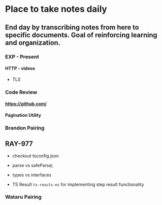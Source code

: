 # Place to take notes daily

## End day by transcribing notes from here to specific documents. Goal of reinforcing learning and organization.

### EXP - Present


#### HTTP - videos
- TLS

### Code Review
#### https://github.com/


#### Pagination Utility

   
### Brandon Pairing

RAY-977
- 

- checkout tsconfig.json
- parse vs safeParsej
- types vs interfaces

- TS Result ```ts-resuls-es``` for implementing step result functionality


### Wataru Pairing
 

